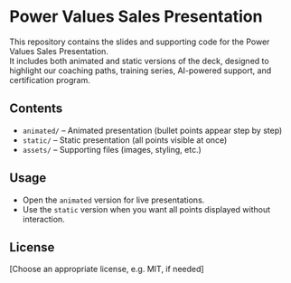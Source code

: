 # Power Values Sales Presentation

This repository contains the slides and supporting code for the Power Values Sales Presentation.  
It includes both animated and static versions of the deck, designed to highlight our coaching paths, training series, AI-powered support, and certification program.

## Contents

- `animated/` – Animated presentation (bullet points appear step by step)
- `static/` – Static presentation (all points visible at once)
- `assets/` – Supporting files (images, styling, etc.)

## Usage

- Open the `animated` version for live presentations.
- Use the `static` version when you want all points displayed without interaction.

## License

[Choose an appropriate license, e.g. MIT, if needed]
